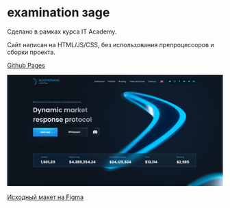 # examination зage #

Сделано в рамках курса IT Academy.

Сайт написан на HTML/JS/CSS, без использования препроцессоров и сборки проекта.

[Github Pages](https://m12d15.github.io/examinationpage/)

![Скриншот сайта](readme_img.png)


[Исходный макет на Figma](https://www.figma.com/file/zwA1MCAOGrzgQv17rhjaLU/%D0%BA%D1%80%D0%B8%D0%BF%D1%82%D0%BE%D1%84%D0%BE%D0%BD%D0%B4?type=design&node-id=8-60&mode=design&t=FXmvcpgztEIs35j6-0)
